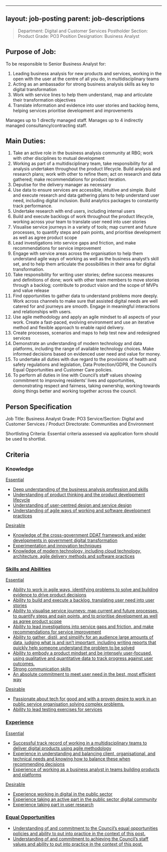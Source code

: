
---
layout: job-posting
parent: job-descriptions
---


>Department: Digital and Customer Services
>Postholder Section: Product
>Grade: PO3
>Position Designation: Business Analyst

## Purpose of Job:
To be responsible to Senior Business Analyst for:
1.  Leading business analysis for new products and services, working in the open with the user at the centre of all you do, in multidisciplinary teams    
2.  Acting as an ambassador for strong business analysis skills as key to digital transformation    
3.  Work with service lines to help them understand, map and articulate their transformation objectives    
4.  Translate information and evidence into user stories and backlog items, helping services prioritise development and improvements

Manages up to 1 directly managed staff.
Manages up to 4 indirectly managed consultancy/contracting staff.

## Main Duties:
1.  Take an active role in the business analysis community at RBG; work with other disciplines to mutual development
2.  Working as part of a multidisciplinary team, take responsibility for all analysis undertaken throughout the product lifecycle. Build analysis and research plans; work with other to refine them; act on research and data gathered; make recommendations for product iteration.
3.  Deputise for the delivery manager as necessary
4.  Use data to ensure services are accessible, intuitive and simple. Build and execute research and data gathering plans to help understand user need, including digital inclusion. Build analytics packages to constantly track performance.
5.  Undertake research with end users, including internal users
6.  Build and execute backlogs of work throughout the product lifecycle, working across your team to translate user need into user stories
7.  Visualise service journeys in a variety of tools; map current and future processes, to quantify steps and pain points, and prioritise development as well as agree product scope
8.  Lead investigations into service gaps and friction, and make recommendations for service improvement
9.  Engage with service areas across the organisation to help them understand agile ways of working as well as the business analyst’s skill set, and to help them articulate the possibilities in their area for digital transformation.
10.  Take responsibility for writing user stories; define success measures and definitions of done; work with other team members to move stories through a backlog; contribute to product vision and the scope of MVPs and value release  
11.  Find opportunities to gather data to understand problems more deeply. Work across channels to make sure that assisted digital needs are well catered for and journeys are smooth. Engage in meaningful interactions and relationships with users.   
12.  Use agile methodology and apply an agile mindset to all aspects of your work. Create a fast-paced, evolving environment and use an iterative method and flexible approach to enable rapid delivery.
13.  Create processes, scenarios and maps to help test new and redesigned services  
14.  Demonstrate an understanding of modern technology and data platforms, including the range of available technology choices. Make informed decisions based on evidenced user need and value for money.
15.  To undertake all duties with due regard to the provisions of health and safety regulations and legislation, Data Protection/GDPR, the Council’s Equal Opportunities and Customer Care policies.
16.  To perform all duties in line with Council’s staff values showing commitment to improving residents’ lives and opportunities, demonstrating respect and fairness, taking ownership, working towards doing things better and working together across the council.

## Person Specification
Job Title: Business Analyst
Grade: PO3
Service/Section: Digital and Customer Services / Product
Directorate: Communities and Environment

Shortlisting Criteria: Essential criteria assessed via application form should be used to shortlist.

## Criteria
### Knowledge
<u>Essential
-   Deep understanding of the business analysis profession and skills    
-   Understanding of product thinking and the product development lifecycle    
-   Understanding of user-centred design and service design    
-   Understanding of agile ways of working and software development practices

<u>Desirable
-   Knowledge of the cross-government DDAT framework and wider developments in government digital transformation    
-   Experimentation and innovation techniques
-   Knowledge of modern technology, including cloud technology, architecture, agile delivery methods and software practices
    
### Skills and Abilities
<u>Essential
-   Ability to work in agile ways, identifying problems to solve and building evidence to drive product decisions    
-   Ability to build and execute a backlog, translating user need into user stories    
-   Ability to visualise service journeys; map current and future processes, to quantify steps and pain points, and to prioritise development as well as agree product scope    
-   Ability to lead investigations into service gaps and friction, and make recommendations for service improvement    
-   Ability to gather, distil, and simplify for an audience large amounts of data, judging what is and isn’t important, including writing reports that quickly help someone understand the problem to be solved    
-   Ability to embody a product mindset and be intensely user-focused, using qualitative and quantitative data to track progress against user outcomes.    
-   Strong communication skills    
-   An absolute commitment to meet user need in the best, most efficient way

<u>Desirable
-   Passionate about tech for good and with a proven desire to work in an public service organisation solving complex problems.    
-   Ability to lead testing exercises for services
    
### Experience
<u>Essential
-   Successful track record of working in a multidisciplinary teams to deliver digital products using agile methodology    
-   Experience in understanding and balancing client, organisational, and technical needs and knowing how to balance these when recommending decisions    
-   Experience of working as a business analyst in teams building products and platforms  

<u>Desirable
-   Experience working in digital in the public sector    
-   Experience taking an active part in the public sector digital community    
-   Experience taking part in user research

### Equal Opportunities
-   Understanding of and commitment to the Council’s equal opportunities policies and ability to put into practice in the context of this post.    
-   Understanding of and commitment to achieving the Council’s staff values and ability to put into practice in the context of this post.
